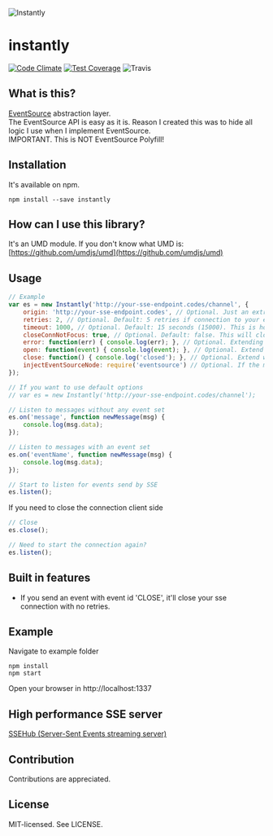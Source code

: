 

![Instantly](http://i.imgur.com/pXixrM8.png)



instantly
======
[![Code Climate](https://codeclimate.com/github/bjarneo/instantly/badges/gpa.svg)](https://codeclimate.com/github/bjarneo/instantly)
[![Test Coverage](https://codeclimate.com/github/bjarneo/instantly/badges/coverage.svg)](https://codeclimate.com/github/bjarneo/instantly/coverage)
![Travis](https://travis-ci.org/bjarneo/instantly.svg?branch=master)

What is this?
------
[EventSource](https://developer.mozilla.org/en-US/docs/Web/API/EventSource) abstraction layer. <br>
The EventSource API is easy as it is. Reason I created this was to hide all logic I use when I implement EventSource. <br>
IMPORTANT. This is NOT EventSource Polyfill!

Installation
------
It's available on npm.
```
npm install --save instantly
```

How can I use this library?
------
It's an UMD module. If you don't know what UMD is: [https://github.com/umdjs/umd](https://github.com/umdjs/umd)

Usage
------
```js
// Example
var es = new Instantly('http://your-sse-endpoint.codes/channel', {
    origin: 'http://your-sse-endpoint.codes', // Optional. Just an extra level of precaution to verify your event origin matches your app's origin.
    retries: 2, // Optional. Default: 5 retries if connection to your endpoint fails.
    timeout: 1000, // Optional. Default: 15 seconds (15000). This is how often we should retry.
    closeConnNotFocus: true, // Optional. Default: false. This will close the SSE connection if the tab/window is not in focus. Will reconnect when in focus.
    error: function(err) { console.log(err); }, // Optional. Extending the internal error handler.
    open: function(event) { console.log(event); }, // Optional. Extend when you open a connection to SSE.
    close: function() { console.log('closed'); }, // Optional. Extend when a connection to SSE is closed. (Usually when an error occur)
    injectEventSourceNode: require('eventsource') // Optional. If the module is being used in Node you're able to inject [eventsource-node](https://www.npmjs.com/package/eventsource)
});

// If you want to use default options
// var es = new Instantly('http://your-sse-endpoint.codes/channel');

// Listen to messages without any event set
es.on('message', function newMessage(msg) {
    console.log(msg.data);
});

// Listen to messages with an event set
es.on('eventName', function newMessage(msg) {
    console.log(msg.data);
});

// Start to listen for events send by SSE
es.listen();
```

If you need to close the connection client side
```js
// Close
es.close();

// Need to start the connection again?
es.listen();
```

Built in features
------
* If you send an event with event id 'CLOSE', it'll close your sse connection with no retries.

Example
------
Navigate to example folder
```
npm install
npm start
```
Open your browser in http://localhost:1337

High performance SSE server
------
[SSEHub (Server-Sent Events streaming server)](https://github.com/vgno/ssehub)

Contribution
------
Contributions are appreciated.

License
------
MIT-licensed. See LICENSE.
